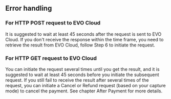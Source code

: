 ## Error handling

### For HTTP POST request to EVO Cloud
It is suggested to wait at least 45 seconds after the request is sent to EVO Cloud. If you don't receive the response within the time frame, you need to retrieve the result from EVO Cloud, follow Step 6 to initiate the request.

### For HTTP GET request to EVO Cloud
You can initiate the request several times until you get the result, and it is suggested to wait at least 45 seconds before you initiate the subsequent request. If you still fail to receive the result after several times of the request, you can initiate a Cancel or Refund request (based on your capture mode) to cancel the payment. See chapter After Payment for more details.


